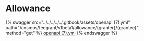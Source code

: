 # Allowance

{% swagger src="../../../../../.gitbook/assets/openapi (7).yml" path="/cosmos/feegrant/v1beta1/allowance/{granter}/{grantee}" method="get" %}
[openapi (7).yml](<../../../../../.gitbook/assets/openapi (7).yml>)
{% endswagger %}
